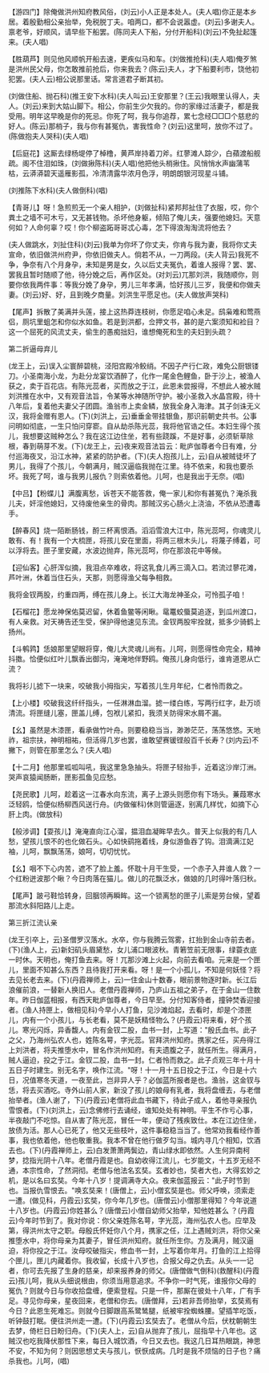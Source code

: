 <!-- { "loadSidebar": true } -->
【游四门】除俺做洪州知府教风俗，(刘云)小人正是本处人。(夫人唱)你正是本乡居。着殷勤相公亲抬举，免税脱丁夫。咱两口，都不会说嚣虚。(刘云)多谢夫人。禀老爷，好顺风，请早些下船罢。(陈同夫人下船，分付开船科)(刘云)不免扯起篷来。(夫人唱)

【胜葫芦】则见他风顺帆开船去速，更疾似马和车。(刘做推抢科)(夫人唱)俺歹煞是洪州民父母，你怎敢推前抢后，你来我去？(陈云)夫人，才下船要利市，饶他初犯罢。(夫人云)相公说那里话。常言道君子断其初。

(刘做住船、抛石科)(推王安下水科)(夫人叫云)王安那里？(王云)我眼里认得人，夫人。(刘云)来到大姑山脚下。相公，你前生少欠我的。你的家缘过活妻子，都是我受用。明年这早晚是你的死忌。你死了呵，我与你追荐，累七念经□□□个慈悲的好人。(陈云)那梢子，我与你有甚冤仇，害我性命？(刘云)这里呵，放你不过了。(陈做抱夫人哭科)(夫人唱)

【后庭花】这厮去绿杨堤停了棹橹，黄芦岸持着刀斧。红蓼滩人踪少，白蘋渡船舰疏。阁不住泪如珠，(刘做揪陈科)(夫人唱)他把他头梢揪住。风悄悄水声幽蒲苇枯，云漭漭碧天遥雁影孤，冷清清露华浓月色浮，明朗朗银河现星斗铺。

(刘推陈下水科)(夫人做倒科)(唱)

【青哥儿】呀！急煎煎无一个亲人相护，(刘做扯科)紧邦邦扯住了衣服，哎，你个粪土之墙不可木亏，又无甚钱物。杀坏他身躯，倾陷了俺儿夫，强要他媳妇。天意何如？人命何辜？哎！你个柳盗跖哥哥忒心毒，怎下得浪淘淘流将他去？

(夫人做跳水，刘扯住科)(刘云)我单为你坏了你丈夫，你肯与我为妻，我将你丈夫宣命，依旧做洪州府尹，你依旧做夫人。倘若不从，一刀两段。(夫人背云)我死不争，争奈有八个月身孕，未知是男是女，久以后丈夫冤仇，着谁人报得？罢、罢、罢我且暂时随顺了他，待分娩之后，再作区处。(对刘云)兀那刘洪，我随顺你，则要你依我两件事：等我分娩了身孕，男儿三年孝满，恰好孩儿三岁，我便和你做夫妻。(刘云)好、好，且到晚夕商量。刘洪生平愿足也。(夫人做放声哭科)

【尾声】拆散了美满并头莲，接上这热莽连枝树，你愿足咱心未足。鸱枭难和莺燕侣，厕坑里蛆怎和你似水如鱼。若是到洪都，佥押文书，甚的是六案须知和裣目？这一个屈死的风流丈夫，偷生的愚痴拙妇，谁想俺死和生的夫妇到头疏？

第二折逼母弃儿

(龙王上，云)误入尘寰醉碧桃，泾阳宫殿冷鲛绡。不因子产行仁政，难免公厨银镂刀。小圣南海小龙，为赴分龙宴饮酒醉了，化作一尾金色鲤鱼，卧于沙上，被渔人获之，卖于百花店。有陈光蕊者，买而放之于江，此恩未尝报得，不想此人被水贼刘洪推在水中，又有观音法旨，令某等水神随所守护。被小圣救入水晶宫殿，待十八年后，复着他夫妻父子团圆。渔翁市上卖金鳞，放我全身入海津。其子剑诛无义汉，我将金赠有恩人。(下)(刘洪上，云)垂垂金带挂银鱼，那识前朝史共书。公事问明如彻底，一生只怕问穿窬。自从劫杀陈光蕊，我将他官诰之任。本妇生得个孩儿，我想要这贼种怎么？我在这江边住坐，若有些跷蹊，不是好事，必须斩草除根，春到萌芽不发。(下)(龙王上，云)夜来观音法旨云：毗庐伽尊者今日有难，分付巡海夜叉，沿江水神，紧紧的防护者。(下)(夫人抱孩儿上，云)自从被贼徒坏了男儿，我得了个孩儿，今朝满月，贼汉逼临我抛在江里。待不依来，和我也要杀坏。我死了呵，谁与我男儿报仇？则索依着他。儿呵，也是我出于无奈。(唱)

【中吕】【粉蝶儿】满腹离愁，诉苍天不能答救，俺一家儿和你有甚冤仇？淹杀我儿夫，奸淫他媳妇，又待废他亲生的骨肉。那贼汉劣心肠火上浇油，不依从恐遭毒手。

【醉春风】烧一陌断肠钱，酹三杯离恨酒。滔滔雪浪大江中，陈光蕊呵，你魂灵儿敢有、有！我有一个大梳匣，将孩儿安在里面，将两三根木头儿，将蔑子缚着，可以浮将去。匣子里安藏，水波边抛弃，陈光蕊呵，你在那浪花中等候。

【迎仙客】心肝浑似摘，我泪点卒难收，将这乳食儿再三滴入口。若流过蓼花滩，芦叶洲，休着当住石头，天那，则愿得渔父每争相救。

我将金钗两股，约重四两，缚在孩儿身上。长江大海龙神圣众，可怜孤子咱！

【石榴花】愿龙神保佑莫迟留，休着鱼鳖等闲瞅。鼋鼍蛟蜃莫追逐，到瓜州渡口，有人亲救。对天祷告还生受，保护得他速见东流。金钗两股牢拴就，抵多少骑鹤上扬州。

【斗鹌鹑】恁娘那里望眼将穿，俺儿大灵魂儿尚有。儿呵，则愿得性命完全，精神抖擞。恰便似红叶儿飘香出御沟，淹淹地伴野鸥。俺孩儿身向低行，谁肯道恩从亡流？

我将衫儿摅下一块来，咬破我小拇指尖，写着孩儿生月年纪，仁者怜而救之。

【上小楼】咬破我这纤纤指头，一任淋淋血溜。摅一缕白练，写两行红字，赴万顷清流。将匣缝儿塞，匣盖儿缚，包袱儿紧扣，我须关防得宋水屑不漏。

【幺】虽然是木漆匣，看承做竹叶舟。则要稳稳当当，渺渺茫茫，荡荡悠悠。天地祚，祖宗扶，神明相祐，但活得几岁也罢，谁敢望赛锾铿般百千长寿？(刘内云)不撇下，则管在那里怎么？(夫人唱)

【十二月】他那里呱呱叫吼，我这里急急抽头。将匣子轻抬手，近着这沙岸汀洲。哭声哀猿闻肠断，匣影孤鱼见应愁。

【尧民歌】儿呵，趁着这一江春水向东流，离子上源头则愿你有下场头。蒹葭寒水泛轻鸥，恰便似杨柳西风送行舟。(内做催科)休则管逼逐，别离几样忧，如摘下心肝上肉。(做放科)

【般涉调】【耍孩儿】淹淹直向江心溜，揾泪血凝眸早去久。普天上似我的有几人愁，望孩儿恨不的也化做石头。心如快鹞拖着线，身似游鱼吞了钩。泪滴满江妃袖，儿呵，飘飘荡荡，娘呵，切切忧忧。

【幺】咽不下心内苦，遮不了脸上羞。怀耽十月干生受，一个赤子入井谁人救？一个红粉迸波那个瞅？今日肉落在猫儿。做儿的花飘泛水，做娘的几时得叶落归秋。

【尾声】跛弓鞋恰转身，回胭领再瞬眸。这一个锁离愁的匣子儿索是劳台候，望着那流水斜阳路儿上走。


第三折江流认亲

(龙王引卒上，云)圣僧罗汉落水。水卒，你与我腾云驾雾，扛抬到金山寺前去者。(下)(渔人上，云)新妇矶头眉黛愁，女儿浦口眼波秋。青箬笠前无限事，绿蓑衣底一时休。天明也，俺打鱼去来。呀！兀那沙滩上火起，向前去看咱。元来是一个匣儿，里面不知甚么东西？且待我打开来看。呀！是一个小孤儿，不知是何妖怪？将去见长老去来。(下)(丹霞禅师上，云)一住金山十数春，眼前景物逐时新。长江后浪催前浪，一替新人换旧人。老僧丹霞禅师，乃庐山五祖之弟子，在于金山一住数年。昨日伽蓝相报，有西天毗庐伽尊者，今日早至。分付知客侍者，撞钟焚香迎接者。(渔人持匣上，做相见科)今早小人打鱼，见沙滩焰起，去看时，却是个漆匣儿，内有一个小孩儿，与长老看，莫不是妖精怪物么？(丹霞云)将来看，好个孩儿。寒光闪烁，异香馥人。内有金钗二股，血书一封，上写道："殷氏血书。此子之父，乃海州弘农人也，姓陈名萼，字光蕊。官拜洪州知府。携家之任，买舟得江上刘洪者，将夫推堕水中，冒名作洪州知府。有夫遗腹之子，就任所生。得满月，贼人逼迫，投之于江。金钗二股，血书一封。仁者怜而救之。此子贞观三年十月十五日子时建生。别无名字，唤作江流。"呀！十一月十五日投之于江，今日是十六日，况值寒冬天道，一夜至此，岂非异人乎？必伽蓝所报者是也。渔翁，这金钗与恁，将去买酒吃。寺外山前人家，新没了孩儿的娘母有乳者，我将盘缠去，与老僧抬举者。(渔人谢了，下)(丹霞云)老僧将此血书藏下，待此子成人，着他寻亲报仇雪恨者。(下)(刘洪上，云)念佛修行去诵经，谁知处处有神明。平生不作亏心事，半夜敲门不吃惊。自从害了陈光蕊，冒任一年，便动了残疾致仕。本在江边住坐，放债为活。那人心已死了，他又无些枝叶，这件事稳稳当当了。他常劝我看经作善事，我也依着他，他也敬重我。我本不曾在他行做歹勾当。城内寻几个相知，饮酒去也。(下)(丹霞禅师上，云)白发萧萧两鬓边，青山绿水即依然。人生何异南柯梦，捻指光阴十八年。老僧丹霞是也。自幼收得江流儿，七岁能文，十五岁无经不通，本宗性命，了然洞彻。老僧与他法名玄奘。玄者妙也，奘者大也，大得玄妙之机，是以名曰玄奘。今年十八岁！提调满寺大众。夜来伽蓝报云："此子时节到也。当报仇雪恨去。"唤玄奘来！(唐僧上，云)小僧玄奘是也。师父呼唤，须索走一遭。(做见科，丹霞云)玄奘，你今年几岁也。(唐僧云)小僧那里得知？今年说道十八岁也。(丹霞云)你姓甚么？(唐僧云)小僧自幼师父抬举，知他姓甚么
？(丹霞云)今年时节到了。我对你说：你父亲姓陈名萼，字光蕊，海州弘农人也。应举及第，得洪州太守之职。母殷氏怀妊你八个月，携家之任，江上遇贼刘洪，将你父亲推堕水中，将你母亲为其妻子，冒任洪州知府。就任所生你。方及满月，贼汉逼迫，将你投之于江。汝母咬破指尖，修血书一封，上写着你年月。打鱼的江上拾得个匣儿，匣儿内藏着你。我收留，长成十八岁也，合报父母之仇去。从头一一记者，你可去先报了生身的慈亲，却来报养身的师父。(唐僧做气倒科)(救醒科)(丹霞云)孩儿呵，我从头细说根由，你须当用意追求。不争你一时气死，谁报你父母的冤仇？则就今日与你收拾盘缠，便索登程。只是一件，那厮在彼处十八年，广有手足。寻见你母亲，星夜回来，老僧和你去。(唐僧拜，云)若非吾师抬举，玄奘焉有今日？此恩生死难忘。则就今日脚跟高系鹭鸶腿，纸被牢拴蜘蛛腰。望插竿吃饭，听钟鼓打眠。便往洪州走一遭。(下)(丹霞云)玄奘去了。老僧从今后，伏枕朝朝生去梦，倚栏日日盼归舟。(下)(夫人上，云)自从抛弃了孩儿，屈指早十八年也。这贼汉也吃我降伏那性下来，每日入城饮酒，今日又去也。我这几日耳热眼跳，神思不安，不知为何？则因思想丈夫与孩儿，恹恹成病。几时是我不烦恼的日子也？痛杀我也。儿呵，(唱)

